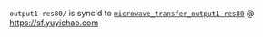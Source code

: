 `output1-res80/` is sync'd to [`microwave_transfer_output1-res80`](https://sf.yuyichao.com/d/a9fd029603174ea4a3fd/) @ https://sf.yuyichao.com
